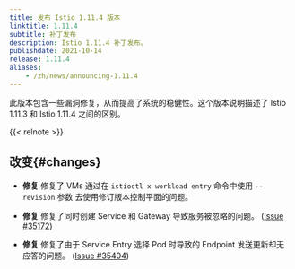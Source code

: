 ```yaml
---
title: 发布 Istio 1.11.4 版本
linktitle: 1.11.4
subtitle: 补丁发布
description: Istio 1.11.4 补丁发布。
publishdate: 2021-10-14
release: 1.11.4
aliases:
    - /zh/news/announcing-1.11.4
---
```


此版本包含一些漏洞修复，从而提高了系统的稳健性。这个版本说明描述了 Istio 1.11.3 和 Istio 1.11.4 之间的区别。

{{< relnote >}}

## 改变{#changes}

- **修复** 修复了 VMs 通过在 `istioctl x workload entry` 命令中使用 `--revision` 参数
去使用修订版本控制平面的问题。

- **修复** 修复了同时创建 Service 和 Gateway 导致服务被忽略的问题。
  ([Issue #35172](https://github.com/istio/istio/issues/35172))

- **修复** 修复了由于 Service Entry 选择 Pod 时导致的 Endpoint 发送更新却无应答的问题。
  ([Issue #35404](https://github.com/istio/istio/issues/35404))
